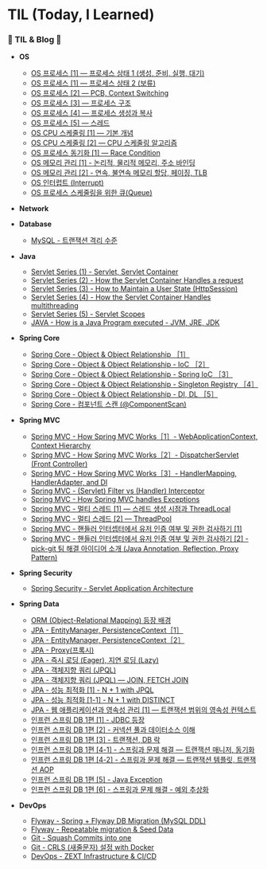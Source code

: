 #  TIL (Today, I Learned)

### 🐢 TIL & Blog 🐢

- **OS**
    - [OS 프로세스 [1] — 프로세스 상태 1 (생성, 준비, 실행, 대기)](https://medium.com/taekwon-v/os-%ED%94%84%EB%A1%9C%EC%84%B8%EC%8A%A4-1-%ED%94%84%EB%A1%9C%EC%84%B8%EC%8A%A4-%EC%83%81%ED%83%9C-464294fcf59)
    - [OS 프로세스 [1] — 프로세스 상태 2 (보류)](https://medium.com/taekwon-v/os-%ED%94%84%EB%A1%9C%EC%84%B8%EC%8A%A4-1-%ED%94%84%EB%A1%9C%EC%84%B8%EC%8A%A4-%EC%83%81%ED%83%9C-2-%EB%B3%B4%EB%A5%98-suspended-a040c254968a)
    - [OS 프로세스 [2] — PCB, Context Switching](https://medium.com/taekwon-v/os-%ED%94%84%EB%A1%9C%EC%84%B8%EC%8A%A4-2-pcb-context-switching-e541f1ac476b)
    - [OS 프로세스 [3] — 프로세스 구조](https://medium.com/taekwon-v/os-%ED%94%84%EB%A1%9C%EC%84%B8%EC%8A%A4-3-%ED%94%84%EB%A1%9C%EC%84%B8%EC%8A%A4-%EA%B5%AC%EC%A1%B0-4ba957ae0ddf)
    - [OS 프로세스 [4] — 프로세스 생성과 복사](https://medium.com/taekwon-v/os-%ED%94%84%EB%A1%9C%EC%84%B8%EC%8A%A4-4-%ED%94%84%EB%A1%9C%EC%84%B8%EC%8A%A4-%EC%83%9D%EC%84%B1%EA%B3%BC-%EB%B3%B5%EC%82%AC-8b76dae1e023)
    - [OS 프로세스 [5] — 스레드](https://medium.com/taekwon-v/os-%ED%94%84%EB%A1%9C%EC%84%B8%EC%8A%A4-5-%EC%8A%A4%EB%A0%88%EB%93%9C-d51f5479e0cb)
    - [OS CPU 스케줄링 [1] — 기본 개념](https://medium.com/taekwon-v/os-cpu-%EC%8A%A4%EC%BC%80%EC%A4%84%EB%A7%81-1-%EA%B8%B0%EB%B3%B8-%EA%B0%9C%EB%85%90-39ecf968dda6)
    - [OS CPU 스케줄링 [2] — CPU 스케줄링 알고리즘](https://medium.com/taekwon-v/os-cpu-%EC%8A%A4%EC%BC%80%EC%A4%84%EB%A7%81-2-cpu-%EC%8A%A4%EC%BC%80%EC%A4%84%EB%A7%81-%EC%95%8C%EA%B3%A0%EB%A6%AC%EC%A6%98-9c6f4c34301c)
    - [OS 프로세스 동기화 [1] — Race Condition](https://medium.com/taekwon-v/os-%ED%94%84%EB%A1%9C%EC%84%B8%EC%8A%A4-%EB%8F%99%EA%B8%B0%ED%99%94-1-race-condition-2f722dfae956)
    - [OS 메모리 관리 [1] - 논리적, 물리적 메모리, 주소 바인딩](https://medium.com/taekwon-v/os-%EB%A9%94%EB%AA%A8%EB%A6%AC-%EA%B4%80%EB%A6%AC-1-%EB%85%BC%EB%A6%AC%EC%A0%81-%EB%AC%BC%EB%A6%AC%EC%A0%81-%EB%A9%94%EB%AA%A8%EB%A6%AC-%EC%A3%BC%EC%86%8C-%EB%B0%94%EC%9D%B8%EB%94%A9-9d6a3295a2eb)
    - [OS 메모리 관리 [2] - 연속, 불연속 메모리 할당, 페이징, TLB](https://medium.com/taekwon-v/os-%EB%A9%94%EB%AA%A8%EB%A6%AC-%EA%B4%80%EB%A6%AC-2-%EC%97%B0%EC%86%8D-%EB%B6%88%EC%97%B0%EC%86%8D-%EB%A9%94%EB%AA%A8%EB%A6%AC-%ED%95%A0%EB%8B%B9-%ED%8E%98%EC%9D%B4%EC%A7%95-tlb-9c697cac6d3b)  
    - [OS 인터럽트 (Interrupt)](https://medium.com/taekwon-v/os-%EC%9D%B8%ED%84%B0%EB%9F%BD%ED%8A%B8-interrupt-566b31faed94)
    - [OS 프로세스 스케줄링을 위한 큐(Queue)](https://medium.com/taekwon-v/os-%ED%94%84%EB%A1%9C%EC%84%B8%EC%8A%A4-%EC%8A%A4%EC%BC%80%EC%A4%84%EB%A7%81%EC%9D%84-%EC%9C%84%ED%95%9C-%ED%81%90-queue-ddc2cefe75e2)


- **Network**


- **Database**
  - [MySQL - 트랜잭션 격리 수준](https://medium.com/taekwon-v/mysql-%ED%8A%B8%EB%9E%9C%EC%9E%AD%EC%85%98-%EA%B2%A9%EB%A6%AC-%EC%88%98%EC%A4%80-e96c49083f7c)


- **Java**
    - [Servlet Series (1) - Servlet, Servlet Container](https://medium.com/taekwon-v/servlet-series-1-servlet-servlet-container-38e039d7fc3c)
    - [Servlet Series (2) - How the Servlet Container Handles a request](https://medium.com/taekwon-v/how-the-servlet-container-handles-a-request-5d1f49e95a92)
    - [Servlet Series (3) - How to Maintain a User State (HttpSession)](https://medium.com/taekwon-v/servlet-series-3-how-the-servlet-container-handles-multithreading-6e96391902e0)
    - [Servlet Series (4) - How the Servlet Container Handles multithreading](https://medium.com/taekwon-v/servlet-series-4-how-to-maintain-a-user-state-httpsession-e4d95799617b)
    - [Servlet Series (5) - Servlet Scopes](https://medium.com/taekwon-v/servlet-series-5-servlet-scopes-f68f0c44ed38)
    - [JAVA - How is a Java Program executed - JVM, JRE, JDK](https://medium.com/taekwon-v/java-how-is-a-java-program-is-executed-1-jvm-jre-jdk-713397acb98b)


- **Spring Core**
    - [Spring Core - Object & Object Relationship ［1］](https://medium.com/taekwon-v/spring-core-object-object-relationship-1-b531fd1196e6)
    - [Spring Core - Object & Object Relationship - IoC ［2］](https://medium.com/taekwon-v/spring-core-object-object-relationship-2-ioc-b7b366e5fe20)
    - [Spring Core - Object & Object Relationship - Spring IoC ［3］](https://medium.com/taekwon-v/spring-core-object-object-relationship-3-spring-ioc-46d1749bc7b2)
    - [Spring Core - Object & Object Relationship - Singleton Registry ［4］](https://medium.com/taekwon-v/spring-core-object-object-relationship-4-singleton-registry-6c0cfc5a792a)
    - [Spring Core - Object & Object Relationship - DI, DL ［5］](https://medium.com/taekwon-v/spring-core-object-object-relationship-5-di-dl-a5a23419174b)
    - [Spring Core - 컴포넌트 스캔 (@ComponentScan)](https://medium.com/taekwon-v/spring-core-%EC%BB%B4%ED%8F%AC%EB%84%8C%ED%8A%B8-%EC%8A%A4%EC%BA%94-8ac34e9eaeb6)
  

- **Spring MVC**   
    - [Spring MVC - How Spring MVC Works［1］- WebApplicationContext, Context Hierarchy](https://medium.com/taekwon-v/spring-mvc-how-spring-mvc-works-webapplicationcontext-context-hierarchy-21c835719f43)
    - [Spring MVC - How Spring MVC Works［2］- DispatcherServlet (Front Controller)](https://medium.com/taekwon-v/spring-mvc-how-spring-mvc-works-2-dispatcherservlet-front-controller-a03bf6248202)
    - [Spring MVC - How Spring MVC Works［3］- HandlerMapping, HandlerAdapter, and DI](https://medium.com/taekwon-v/spring-mvc-how-spring-mvc-works-3-handlermapping-handleradapter-and-di-4ca249c3ce8a)
    - [Spring MVC - (Servlet) Filter vs (Handler) Interceptor](https://medium.com/taekwon-v/spring-mvc-servlet-filter-vs-handler-interceptor-ce0d95edf18b)
    - [Spring MVC - How Spring MVC handles Exceptions](https://medium.com/taekwon-v/spring-mvc-how-spring-mvc-handles-exceptions-7a6910c956f)
    - [Spring MVC - 멀티 스레드 [1] — 스레드 생성 시점과 ThreadLocal](https://medium.com/taekwon-v/spring-mvc-%EB%A9%80%ED%8B%B0-%EC%8A%A4%EB%A0%88%EB%93%9C-1-%EC%8A%A4%EB%A0%88%EB%93%9C-%EC%83%9D%EC%84%B1-%EC%8B%9C%EC%A0%90%EA%B3%BC-threadlocal-3245a0ec9331)
    - [Spring MVC - 멀티 스레드 [2] — ThreadPool](https://medium.com/taekwon-v/spring-mvc-%EB%A9%80%ED%8B%B0-%EC%8A%A4%EB%A0%88%EB%93%9C-2-threadpool-1f067ad086b1)
    - [Spring MVC - 핸들러 인터셉터에서 유저 인증 여부 및 권한 검사하기 [1]](https://medium.com/taekwon-v/spring-mvc-%ED%95%B8%EB%93%A4%EB%9F%AC-%EC%9D%B8%ED%84%B0%EC%85%89%ED%84%B0%EC%97%90%EC%84%9C-%EC%9C%A0%EC%A0%80-%EC%9D%B8%EC%A6%9D-%EC%97%AC%EB%B6%80-%EB%B0%8F-%EA%B6%8C%ED%95%9C-%EA%B2%80%EC%82%AC%ED%95%98%EA%B8%B0-1-2e736844d46b)
    - [Spring MVC - 핸들러 인터셉터에서 유저 인증 여부 및 권한 검사하기 [2] - pick-git 팀 해결 아이디어 소개 (Java Annotation, Reflection, Proxy Pattern)](https://medium.com/taekwon-v/spring-mvc-%ED%95%B8%EB%93%A4%EB%9F%AC-%EC%9D%B8%ED%84%B0%EC%85%89%ED%84%B0%EC%97%90%EC%84%9C-%EC%9C%A0%EC%A0%80-%EC%9D%B8%EC%A6%9D-%EC%97%AC%EB%B6%80-%EA%B2%80%EC%82%AC%ED%95%98%EA%B8%B0-2-pick-git-%ED%8C%80-%ED%95%B4%EA%B2%B0-%EC%95%84%EC%9D%B4%EB%94%94%EC%96%B4-%EC%86%8C%EA%B0%9C-java-annotation-reflection-85d02cc20b32)


- **Spring Security**
    - [Spring Security - Servlet Application Architecture](https://medium.com/taekwon-v/spring-security-servlet-application-architecture-c46c7c5dbaba)
  

- **Spring Data**
    - [ORM (Object-Relational Mapping) 등장 배경](https://medium.com/taekwon-v/jpa-orm-object-relational-mapping-%EB%93%B1%EC%9E%A5-%EB%B0%B0%EA%B2%BD-86e5d1439e23)
    - [JPA - EntityManager, PersistenceContext［1］](https://medium.com/taekwon-v/jpa-entitymanger-persistencecontext-1-df1e71a7a0e7)
    - [JPA - EntityManager, PersistenceContext［2］](https://medium.com/taekwon-v/jpa-entitymanager-persistencecontext-2-44ab3e1925ff)
    - [JPA - Proxy(프록시)](https://medium.com/taekwon-v/jpa-proxy-%ED%94%84%EB%A1%9D%EC%8B%9C-c3b2402abdc7)
    - [JPA - 즉시 로딩 (Eager), 지연 로딩 (Lazy)](https://medium.com/taekwon-v/jpa-%EC%A6%89%EC%8B%9C-%EB%A1%9C%EB%94%A9-eager-%EC%A7%80%EC%97%B0-%EB%A1%9C%EB%94%A9-lazy-80dd3764ac2f)
    - [JPA - 객체지향 쿼리 (JPQL)](https://medium.com/taekwon-v/jpa-%EA%B0%9D%EC%B2%B4%EC%A7%80%ED%96%A5-%EC%BF%BC%EB%A6%AC-jpql-f09e48e495c)
    - [JPA - 객체지향 쿼리 (JPQL) — JOIN, FETCH JOIN](https://medium.com/taekwon-v/jpa-%EA%B0%9D%EC%B2%B4%EC%A7%80%ED%96%A5-%EC%BF%BC%EB%A6%AC-jpql-join-fetch-join-b3d9a247ccf1)
    - [JPA - 성능 최적화 [1] - N + 1 with JPQL](https://medium.com/taekwon-v/jpa-%EC%84%B1%EB%8A%A5-%EC%B5%9C%EC%A0%81%ED%99%94-1-n-1-with-jpql-e69944596bd1)
    - [JPA - 성능 최적화 [1-1] - N + 1 with DISTINCT](https://medium.com/taekwon-v/jpa-%EC%84%B1%EB%8A%A5-%EC%B5%9C%EC%A0%81%ED%99%94-1-1-n-1-with-distinct-201b0ffe73ac)
    - [JPA - 웹 애플리케이션과 영속성 관리 [1] — 트랜잭션 범위의 영속성 컨텍스트](https://medium.com/taekwon-v/jpa-%EC%9B%B9-%EC%95%A0%ED%94%8C%EB%A6%AC%EC%BC%80%EC%9D%B4%EC%85%98%EA%B3%BC-%EC%98%81%EC%86%8D%EC%84%B1-%EA%B4%80%EB%A6%AC-1-%ED%8A%B8%EB%9E%9C%EC%9E%AD%EC%85%98-%EB%B2%94%EC%9C%84%EC%9D%98-%EC%98%81%EC%86%8D%EC%84%B1-%EC%BB%A8%ED%85%8D%EC%8A%A4%ED%8A%B8-39506fdffa86)
    - [인프런 스프링 DB 1편 [1] - JDBC 등장](https://medium.com/taekwon-v/jdbc-jdbc-1-jdbc-%EB%93%B1%EC%9E%A5-21983c110001)
    - [인프런 스프링 DB 1편 [2] - 커넥션 풀과 데이터소스 이해](https://medium.com/taekwon-v/jdbc-jdbc-2-%EC%BB%A4%EB%84%A5%EC%85%98-%ED%92%80%EA%B3%BC-%EB%8D%B0%EC%9D%B4%ED%84%B0%EC%86%8C%EC%8A%A4-%EC%9D%B4%ED%95%B4-726caa313773)
    - [인프런 스프링 DB 1편 [3] - 트랜잭션, DB 락](https://medium.com/taekwon-v/jdbc-jdbc-3-transaction-db-lock-21ab15f7e9f9)
    - [인프런 스프링 DB 1편 [4-1] - 스프링과 문제 해결 — 트랜잭션 매니저, 동기화](https://medium.com/taekwon-v/jdbc-jdbc-4-1-%EC%8A%A4%ED%94%84%EB%A7%81%EA%B3%BC-%EB%AC%B8%EC%A0%9C-%ED%95%B4%EA%B2%B0-%ED%8A%B8%EB%9E%9C%EC%9E%AD%EC%85%98-%EB%A7%A4%EB%8B%88%EC%A0%80-%EB%8F%99%EA%B8%B0%ED%99%94-d8fd2b7607e6)
    - [인프런 스프링 DB 1편 [4-2] - 스프링과 문제 해결 — 트랜잭션 템플릿, 트랜잭션 AOP](https://medium.com/taekwon-v/jdbc-jdbc-4-2-%EC%8A%A4%ED%94%84%EB%A7%81%EA%B3%BC-%EB%AC%B8%EC%A0%9C-%ED%95%B4%EA%B2%B0-%ED%8A%B8%EB%9E%9C%EC%9E%AD%EC%85%98-%ED%85%9C%ED%94%8C%EB%A6%BF-%ED%8A%B8%EB%9E%9C%EC%9E%AD%EC%85%98-aop-b4d8436c9d5)
    - [인프런 스프링 DB 1편 [5] - Java Exception](https://medium.com/taekwon-v/jdbc-jdbc-5-java-exception-43c5f72c69fd)
    - [인프런 스프링 DB 1편 [6] - 스프링과 문제 해결 - 예외 추상화](https://medium.com/taekwon-v/jdbc-jdbc-6-%EC%8A%A4%ED%94%84%EB%A7%81%EA%B3%BC-%EB%AC%B8%EC%A0%9C-%ED%95%B4%EA%B2%B0-%EC%98%88%EC%99%B8-%EC%B6%94%EC%83%81%ED%99%94-28895899e669)

  
- **DevOps**
    - [Flyway - Spring + Flyway DB Migration (MySQL DDL) ](https://medium.com/taekwon-v/spring-boot-flyway-db-migration-mysql-ddl-4e649bda7f45)
    - [Flyway - Repeatable migration & Seed Data](https://medium.com/taekwon-v/flyway-repeatable-migration-seed-data-a363c7f86206)
    - [Git  - Squash Commits into one](https://medium.com/taekwon-v/git-squash-commits-into-one-f9830a49fe5b)
    - [Git  - CRLS (새줄문자) 설정 with Docker](https://medium.com/taekwon-v/git-crlf-%EC%83%88%EC%A4%84-%EB%AC%B8%EC%9E%90-%EC%84%A4%EC%A0%95-with-docker-bab88a24072c)
    - [DevOps - ZEXT Infrastructure & CI/CD](https://medium.com/taekwon-v/devops-zext-infrastructure-ci-cd-5b4106dde554)